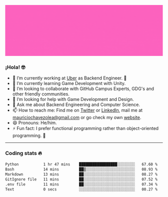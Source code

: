 ![Banner](banner.gif)

### ¡Hola! 🤓

- 🔭 I’m currently working at [Uber](https://uber.com) as Backend Engineer. 🚗
- 🌱 I’m currently learning Game Development with Unity.
- 👯 I’m looking to collaborate with GitHub Campus Experts, GDG's and other friendly communities.
- 🤔 I’m looking for help with Game Development and Design.
- 💬 Ask me about Backend Engineering and Computer Science.
- 📫 How to reach me: Find me on [Twitter](https://twitter.com/ultr4nerd) or [LinkedIn](https://www.linkedin.com/in/ultr4nerd), mail me at [mauriciochavezolea@gmail.com](mailto:mauriciochavezolea@gmail.com) or go check my own [website](https://mauriciochavez.dev).
- 😄 Pronouns: He/him. 
- ⚡ Fun fact: I prefer functional programming rather than object-oriented programming. 🤭
---

### Coding stats 🔥

<!--START_SECTION:waka-->

```text
Python           1 hr 47 mins    █████████████████░░░░░░░░   67.60 %
Bash             14 mins         ██▒░░░░░░░░░░░░░░░░░░░░░░   08.93 %
Markdown         13 mins         ██░░░░░░░░░░░░░░░░░░░░░░░   08.27 %
GitIgnore file   11 mins         ██░░░░░░░░░░░░░░░░░░░░░░░   07.52 %
.env file        11 mins         ██░░░░░░░░░░░░░░░░░░░░░░░   07.34 %
Text             0 secs          ░░░░░░░░░░░░░░░░░░░░░░░░░   00.27 %
```

<!--END_SECTION:waka-->
